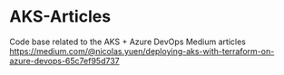 # AKS-Articles
Code base related to the AKS + Azure DevOps Medium articles
https://medium.com/@nicolas.yuen/deploying-aks-with-terraform-on-azure-devops-65c7ef95d737
